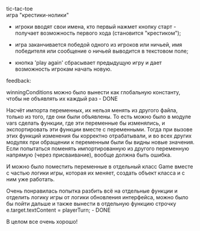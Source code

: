tic-tac-toe  
игра "крестики-нолики"

- игроки вводят свои имена, кто первый нажмет кнопку старт - получает возможность первого хода (становится "крестиком");

- игра заканчивается победой одного из игроков или ничьей, имя победителя или сообщение о ничьей выводится в текстовом поле;

- кнопка 'play again' сбрасывает предыдущую игру и дает возможность игрокам начать новую.


feedback:


winningConditions можно было вынести как глобальную константу, чтобы не объявлять их каждый раз - DONE

Насчёт импорта переменных, их нельзя менять из другого файла, только из того, где они были объявлены. То есть можно было в модуле vars сделать функции, где эти переменные бы изменялись, и экспортировать эти функции вместе с переменными. Тогда при вызове этих функций изменения бы корректно отрабатывали, и во всех других модулях при обращении к переменным были бы видны новые значения. Если попытаться поменять импортированную из другого переменную напрямую (через присваивание), вообще должна быть ошибка. 

И можно было поместить переменные в отдельный класс Game вместе с частью логики игры, которая их меняет, создать объект класса и с ним уже работать.

Очень понравилась попытка разбить всё на отдельные функции и отделить логику игры от логики обновления интерфейса, можно было бы пойти дальше и также вынести в отдельную функцию строчку e.target.textContent = playerTurn; - DONE

В целом все очень хорошо!
